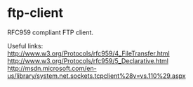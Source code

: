ftp-client
==========

RFC959 compliant FTP client.

Useful links:  
http://www.w3.org/Protocols/rfc959/4_FileTransfer.html  
http://www.w3.org/Protocols/rfc959/5_Declarative.html  
http://msdn.microsoft.com/en-us/library/system.net.sockets.tcpclient%28v=vs.110%29.aspx  
